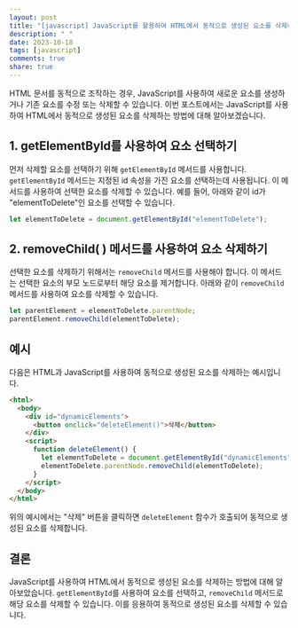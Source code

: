 ```yaml
---
layout: post
title: "[javascript] JavaScript를 활용하여 HTML에서 동적으로 생성된 요소를 삭제하는 방법"
description: " "
date: 2023-10-18
tags: [javascript]
comments: true
share: true
---
```


HTML 문서를 동적으로 조작하는 경우, JavaScript를 사용하여 새로운 요소를 생성하거나 기존 요소를 수정 또는 삭제할 수 있습니다. 이번 포스트에서는 JavaScript를 사용하여 HTML에서 동적으로 생성된 요소를 삭제하는 방법에 대해 알아보겠습니다.

## 1. getElementById를 사용하여 요소 선택하기

먼저 삭제할 요소를 선택하기 위해 `getElementById` 메서드를 사용합니다. `getElementById` 메서드는 지정된 id 속성을 가진 요소를 선택하는데 사용됩니다. 이 메서드를 사용하여 선택한 요소를 삭제할 수 있습니다. 예를 들어, 아래와 같이 id가 "elementToDelete"인 요소를 선택할 수 있습니다.

```javascript
let elementToDelete = document.getElementById("elementToDelete");
```

## 2. removeChild( ) 메서드를 사용하여 요소 삭제하기

선택한 요소를 삭제하기 위해서는 `removeChild` 메서드를 사용해야 합니다. 이 메서드는 선택한 요소의 부모 노드로부터 해당 요소를 제거합니다. 아래와 같이 `removeChild` 메서드를 사용하여 요소를 삭제할 수 있습니다.

```javascript
let parentElement = elementToDelete.parentNode;
parentElement.removeChild(elementToDelete);
```

## 예시

다음은 HTML과 JavaScript를 사용하여 동적으로 생성된 요소를 삭제하는 예시입니다.

```html
<html>
  <body>
    <div id="dynamicElements">
      <button onclick="deleteElement()">삭제</button>
    </div>
    <script>
      function deleteElement() {
        let elementToDelete = document.getElementById("dynamicElements");
        elementToDelete.parentNode.removeChild(elementToDelete);
      }
    </script>
  </body>
</html>
```

위의 예시에서는 "삭제" 버튼을 클릭하면 `deleteElement` 함수가 호출되어 동적으로 생성된 요소를 삭제합니다.

## 결론

JavaScript를 사용하여 HTML에서 동적으로 생성된 요소를 삭제하는 방법에 대해 알아보았습니다. `getElementById`를 사용하여 요소를 선택하고, `removeChild` 메서드로 해당 요소를 삭제할 수 있습니다. 이를 응용하여 동적으로 생성된 요소를 삭제할 수 있습니다.